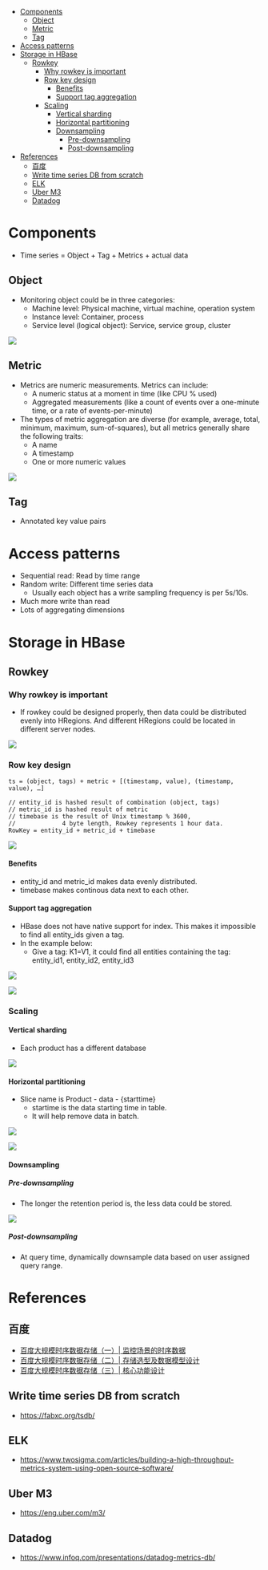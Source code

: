 - [Components](#components)
  - [Object](#object)
  - [Metric](#metric)
  - [Tag](#tag)
- [Access patterns](#access-patterns)
- [Storage in HBase](#storage-in-hbase)
  - [Rowkey](#rowkey)
    - [Why rowkey is important](#why-rowkey-is-important)
    - [Row key design](#row-key-design)
      - [Benefits](#benefits)
      - [Support tag aggregation](#support-tag-aggregation)
    - [Scaling](#scaling)
      - [Vertical sharding](#vertical-sharding)
      - [Horizontal partitioning](#horizontal-partitioning)
      - [Downsampling](#downsampling)
        - [Pre-downsampling](#pre-downsampling)
        - [Post-downsampling](#post-downsampling)
- [References](#references)
  - [百度](#百度)
  - [Write time series DB from scratch](#write-time-series-db-from-scratch)
  - [ELK](#elk)
  - [Uber M3](#uber-m3)
  - [Datadog](#datadog)

# Components
* Time series = Object + Tag + Metrics + actual data

## Object
* Monitoring object could be in three categories:
  * Machine level: Physical machine, virtual machine, operation system
  * Instance level: Container, process
  * Service level (logical object): Service, service group, cluster

![](../.gitbook/assets/observability_monitorTarget.png)

## Metric
* Metrics are numeric measurements. Metrics can include:
  * A numeric status at a moment in time (like CPU % used)
  * Aggregated measurements (like a count of events over a one-minute time, or a rate of events-per-minute)
* The types of metric aggregation are diverse (for example, average, total, minimum, maximum, sum-of-squares), but all metrics generally share the following traits:
  * A name
  * A timestamp
  * One or more numeric values

![](../.gitbook/assets/MicroSvcs-observability-metrics.jpeg)

## Tag
* Annotated key value pairs

# Access patterns
* Sequential read: Read by time range
* Random write: Different time series data 
  * Usually each object has a write sampling frequency is per 5s/10s.
* Much more write than read 
* Lots of aggregating dimensions

# Storage in HBase
## Rowkey
### Why rowkey is important
* If rowkey could be designed properly, then data could be distributed evenly into HRegions. And different HRegions could be located in different server nodes. 

![](../.gitbook/assets/timeseries_rowkey_hbase.png)

### Row key design

```
ts = (object, tags) + metric + [(timestamp, value), (timestamp, value), …]

// entity_id is hashed result of combination (object, tags)
// metric_id is hashed result of metric
// timebase is the result of Unix timestamp % 3600, 
//             4 byte length, Rowkey represents 1 hour data. 
RowKey = entity_id + metric_id + timebase
```

![](../.gitbook/assets/timeseries_rowkey_benefits.png)

#### Benefits
* entity_id and metric_id makes data evenly distributed. 
* timebase makes continous data next to each other. 

#### Support tag aggregation
* HBase does not have native support for index. This makes it impossible to find all entity_ids given a tag. 
* In the example below:
  * Give a tag: K1=V1, it could find all entities containing the tag: entity_id1, entity_id2, entity_id3

![](../.gitbook/assets/timeseries_rowkey_hbase_tag_aggregation.png)

![](../.gitbook/assets/timeseries_rowkey_benefits-2.png)

### Scaling
#### Vertical sharding
* Each product has a different database

![](../.gitbook/assets/timeseries_verticalsharding.png)

#### Horizontal partitioning
* Slice name is Product - data - {starttime}
  * startime is the data starting time in table.
  * It will help remove data in batch. 

![](../.gitbook/assets/timeseries_horizontalpartition.png)

![](../.gitbook/assets/timeseries_horizontalpartition_2.png)

#### Downsampling
##### Pre-downsampling
* The longer the retention period is, the less data could be stored. 

![](../.gitbook/assets/timeseries_predownsampling.png)

##### Post-downsampling
* At query time, dynamically downsample data based on user assigned query range. 

# References
## 百度
* [百度大规模时序数据存储（一）| 监控场景的时序数据](https://www.infoq.cn/article/UaVA1y2bsxOkHdpRbzAL)
* [百度大规模时序数据存储（二）| 存储选型及数据模型设计](https://www.infoq.cn/article/eELNhTBprAPEABiRfrzw)
* [百度大规模时序数据存储（三）| 核心功能设计](https://www.infoq.cn/article/4OmD0KKQ8z0pN3LmcXQD)

## Write time series DB from scratch
* https://fabxc.org/tsdb/

## ELK
* https://www.twosigma.com/articles/building-a-high-throughput-metrics-system-using-open-source-software/

## Uber M3
* https://eng.uber.com/m3/

## Datadog
* https://www.infoq.com/presentations/datadog-metrics-db/
